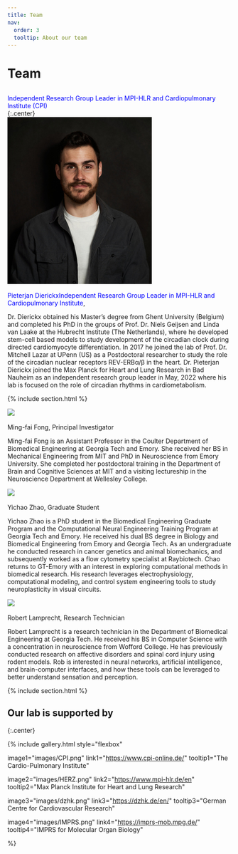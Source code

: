 ```yaml
---
title: Team
nav:
  order: 3
  tooltip: About our team
---
```


# <i class="fas fa-users"></i>Team

## <span style="color: blue;"></span> 

<div>
<span style="color: blue;">Independent Research Group Leader in MPI-HLR and Cardiopulmonary Institute (CPI)</span> 
</div>
{:.center}





<div class="feature">
  <a class="feature_image">
    <img src="/images/PJ.jpg" loading="lazy" />
  </a>
  <div class="feature_text"><p class="feature_headline"><span style="color: blue;">Pieterjan Dierickx<dr><dr>Independent Research Group Leader in MPI-HLR and Cardiopulmonary Institute</span>, </p><p>Dr. Dierickx obtained his Master’s degree from Ghent University (Belgium) and completed his PhD in the groups of Prof. Dr. Niels Geijsen and Linda van Laake at the Hubrecht Institute (The Netherlands), where he developed stem-cell based models to study development of the circadian clock during directed cardiomyocyte differentiation. In 2017 he joined the lab of Prof. Dr. Mitchell Lazar at UPenn (US) as a Postdoctoral researcher to study the role of the circadian nuclear receptors REV-ERBα/β in the heart. Dr. Pieterjan Dierickx joined the Max Planck for Heart and Lung Research in Bad Nauheim as an independent research group leader in May, 2022 where his lab is focused on the role of circadian rhythms in cardiometabolism.</p>

  </div>
</div>



{% include section.html %}

<div class="feature">
  <a class="feature_image">
    <img src="/images/headshots/fong.png" loading="lazy" />
  </a>
  <div class="feature_text"><p class="feature_headline">Ming-fai Fong, Principal Investigator</p><p>Ming-fai Fong is an Assistant Professor in the Coulter Department of Biomedical Engineering at Georgia Tech and Emory.  She received her BS in Mechanical Engineering from MIT and PhD in Neuroscience from Emory University.  She completed her postdoctoral training in the Department of Brain and Cognitive Sciences at MIT and a visiting lectureship in the Neuroscience Department at Wellesley College.</p>

  </div>
</div>

<div class="feature">
  <a class="feature_image">
    <img src="/images/headshots/zhao.png" loading="lazy" />
  </a>
  <div class="feature_text"><p class="feature_headline">Yichao Zhao, Graduate Student</p><p>Yichao Zhao is a PhD student in the Biomedical Engineering Graduate Program and the Computational Neural Engineering Training Program at Georgia Tech and Emory.  He received his dual BS degree in Biology and Biomedical Engineering from Emory and Georgia Tech. As an undergraduate he conducted research in cancer genetics and animal biomechanics, and subsequently worked as a flow cytometry specialist at Raybiotech.  Chao returns to GT-Emory with an interest in exploring computational methods in biomedical research.  His research leverages electrophysiology, computational modeling, and control system engineering tools to study neuroplasticity in visual circuits.</p>

  </div>
</div>

<div class="feature">
  <a class="feature_image">
    <img src="/images/headshots/lamprecht.png" loading="lazy" />
  </a>
  <div class="feature_text"><p class="feature_headline">Robert Lamprecht, Research Technician</p><p>Robert Lamprecht is a research technician in the Department of Biomedical Engineering at Georgia Tech. He received his BS in Computer Science with a concentration in neuroscience from Wofford College. He has previously conducted research on affective disorders and spinal cord injury using rodent models.  Rob is interested in neural networks, artificial intelligence, and brain-computer interfaces, and how these tools can be leveraged to better understand sensation and perception.</p>

  </div>
</div>
  
  




{% include section.html %}

## Our lab is supported by

{:.center}

{%
  include gallery.html
  style="flexbox"

  image1="images/CPI.png"
  link1="https://www.cpi-online.de/"
  tooltip1="The Cardio-Pulmonary Institute"

  image2="images/HERZ.png"
  link2="https://www.mpi-hlr.de/en"
  tooltip2="Max Planck Institute for Heart and Lung Research"

  image3="images/dzhk.png"
  link3="https://dzhk.de/en/"
  tooltip3="German Centre for Cardiovascular Research"

  image4="images/IMPRS.png"
  link4="https://imprs-mob.mpg.de/"
  tooltip4="IMPRS for Molecular Organ Biology"

  
  %}
